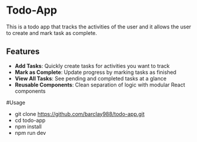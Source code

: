 # Todo-App

This is a todo app that tracks the activities of the user and it allows the user to create and mark task as complete.

## Features

- **Add Tasks**: Quickly create tasks for activities you want to track  
- **Mark as Complete**: Update progress by marking tasks as finished  
- **View All Tasks**: See pending and completed tasks at a glance  
- **Reusable Components**: Clean separation of logic with modular React components

#Usage
- git clone https://github.com/barclay988/todo-app.git
- cd todo-app
- npm install
- npm run dev
